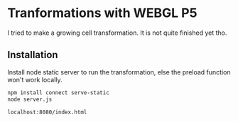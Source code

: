 # Tranformations with WEBGL P5

I tried to make a growing cell transformation. It is not quite finished yet tho.


## Installation

Install node static server to run the transformation, else the preload function won't work locally.

```bash
npm install connect serve-static
node server.js

localhost:8080/index.html
```
